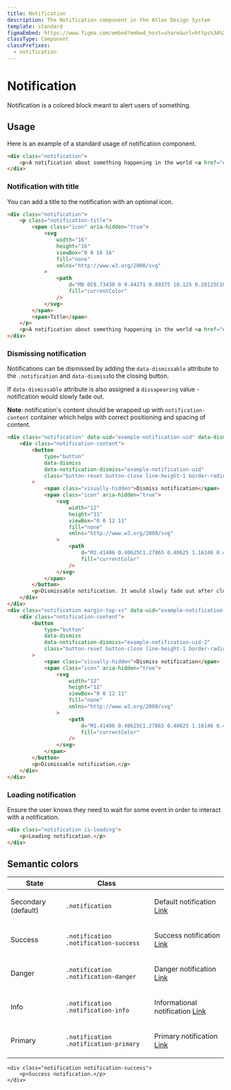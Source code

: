 ```yaml
---
title: Notification
description: The Notification component in the Atlas Design System
template: standard
figmaEmbed: https://www.figma.com/embed?embed_host=share&url=https%3A%2F%2Fwww.figma.com%2Ffile%2FuVA2amRR71yJZ0GS6RI6zL%2F%25F0%259F%258C%259E-Atlas-Design-Library%3Fnode-id%3D1002%253A7106%26t%3DWU64bU98uaT1nU7A-1
classType: Component
classPrefixes:
  - notification
---
```


# Notification

Notification is a colored block meant to alert users of something.

## Usage

Here is an example of a standard usage of notification component.

```html
<div class="notification">
	<p>A notification about something happening in the world <a href="#">Link Text</a></p>
</div>
```

### Notification with title

You can add a title to the notification with an optional icon.

```html
<div class="notification">
	<p class="notification-title">
		<span class="icon" aria-hidden="true">
			<svg
				width="16"
				height="16"
				viewBox="0 0 16 16"
				fill="none"
				xmlns="http://www.w3.org/2000/svg"
			>
				<path
					d="M8 0C8.73438 0 9.44271 0.09375 10.125 0.28125C10.8073 0.46875 11.4427 0.739583 12.0312 1.09375C12.6198 1.44792 13.1589 1.86458 13.6484 2.34375C14.138 2.82292 14.5573 3.36198 14.9062 3.96094C15.2552 4.5599 15.5234 5.19792 15.7109 5.875C15.8984 6.55208 15.9948 7.26042 16 8C16 8.73438 15.9062 9.44271 15.7188 10.125C15.5312 10.8073 15.2604 11.4427 14.9062 12.0312C14.5521 12.6198 14.1354 13.1589 13.6562 13.6484C13.1771 14.138 12.638 14.5573 12.0391 14.9062C11.4401 15.2552 10.8021 15.5234 10.125 15.7109C9.44792 15.8984 8.73958 15.9948 8 16C7.26562 16 6.55729 15.9062 5.875 15.7188C5.19271 15.5312 4.55729 15.2604 3.96875 14.9062C3.38021 14.5521 2.84115 14.1354 2.35156 13.6562C1.86198 13.1771 1.44271 12.638 1.09375 12.0391C0.744792 11.4401 0.476562 10.8021 0.289062 10.125C0.101562 9.44792 0.00520833 8.73958 0 8C0 7.26562 0.09375 6.55729 0.28125 5.875C0.46875 5.19271 0.739583 4.55729 1.09375 3.96875C1.44792 3.38021 1.86458 2.84115 2.34375 2.35156C2.82292 1.86198 3.36198 1.44271 3.96094 1.09375C4.5599 0.744792 5.19792 0.476562 5.875 0.289062C6.55208 0.101562 7.26042 0.00520833 8 0ZM9 12V10H7V12H9ZM9 9V4H7V9H9Z"
					fill="currentColor"
				/>
			</svg>
		</span>
		<span>Title</span>
	</p>
	<p>A notification about something happening in the world <a href="#">Link Text</a></p>
</div>
```

### Dismissing notification

Notifications can be dismissed by adding the `data-dismissable` attribute to the `.notification` and `data-dismiss`to the closing button.

If `data-dismissable` attribute is also assigned a `dissapearing` value - notification would slowly fade out.

**Note**: notification's content should be wrapped up with `notification-content` container which helps with correct positioning and spacing of content.

```html
<div class="notification" data-uid="example-notification-uid" data-dismissable="disappearing">
	<div class="notification-content">
		<button
			type="button"
			data-dismiss
			data-notification-dismiss="example-notification-uid"
			class="button-reset button-close line-height-1 border-radius-rounded position-absolute top-0 right-0"
		>
			<span class="visually-hidden">Dismiss notification</span>
			<span class="icon" aria-hidden="true">
				<svg
					width="12"
					height="11"
					viewBox="0 0 12 11"
					fill="none"
					xmlns="http://www.w3.org/2000/svg"
				>
					<path
						d="M1.41406 0.40625C1.27865 0.40625 1.16146 0.455729 1.0625 0.554688C0.963542 0.653646 0.914062 0.770833 0.914062 0.90625C0.914062 0.96875 0.927083 1.03125 0.953125 1.09375C0.973958 1.15625 1.00781 1.21094 1.05469 1.25781L5.29688 5.5L1.05469 9.74219C0.960938 9.83594 0.914062 9.95312 0.914062 10.0938C0.914062 10.2292 0.963542 10.3464 1.0625 10.4453C1.16146 10.5443 1.27865 10.5938 1.41406 10.5938C1.47656 10.5938 1.53906 10.5833 1.60156 10.5625C1.66406 10.5365 1.71875 10.5 1.76562 10.4531L6.00781 6.21094L10.25 10.4531C10.3438 10.5469 10.4609 10.5938 10.6016 10.5938C10.737 10.5938 10.8542 10.5443 10.9531 10.4453C11.0521 10.3464 11.1016 10.2292 11.1016 10.0938C11.1016 9.95312 11.0547 9.83594 10.9609 9.74219L6.71875 5.5L10.9609 1.25781C11.0078 1.21094 11.0443 1.15625 11.0703 1.09375C11.0911 1.03125 11.1016 0.96875 11.1016 0.90625C11.1016 0.770833 11.0521 0.653646 10.9531 0.554688C10.8542 0.455729 10.737 0.40625 10.6016 0.40625C10.4609 0.40625 10.3438 0.453125 10.25 0.546875L6.00781 4.78906L1.76562 0.546875C1.71875 0.5 1.66406 0.466146 1.60156 0.445312C1.53906 0.419271 1.47656 0.40625 1.41406 0.40625Z"
						fill="currentColor"
					/>
				</svg>
			</span>
		</button>
		<p>Dismissable notification. It would slowly fade out after closing.</p>
	</div>
</div>
<div class="notification margin-top-xs" data-uid="example-notification-uid-2" data-dismissable>
	<div class="notification-content">
		<button
			type="button"
			data-dismiss
			data-notification-dismiss="example-notification-uid-2"
			class="button-reset button-close line-height-1 border-radius-rounded position-absolute top-0 right-0"
		>
			<span class="visually-hidden">Dismiss notification</span>
			<span class="icon" aria-hidden="true">
				<svg
					width="12"
					height="11"
					viewBox="0 0 12 11"
					fill="none"
					xmlns="http://www.w3.org/2000/svg"
				>
					<path
						d="M1.41406 0.40625C1.27865 0.40625 1.16146 0.455729 1.0625 0.554688C0.963542 0.653646 0.914062 0.770833 0.914062 0.90625C0.914062 0.96875 0.927083 1.03125 0.953125 1.09375C0.973958 1.15625 1.00781 1.21094 1.05469 1.25781L5.29688 5.5L1.05469 9.74219C0.960938 9.83594 0.914062 9.95312 0.914062 10.0938C0.914062 10.2292 0.963542 10.3464 1.0625 10.4453C1.16146 10.5443 1.27865 10.5938 1.41406 10.5938C1.47656 10.5938 1.53906 10.5833 1.60156 10.5625C1.66406 10.5365 1.71875 10.5 1.76562 10.4531L6.00781 6.21094L10.25 10.4531C10.3438 10.5469 10.4609 10.5938 10.6016 10.5938C10.737 10.5938 10.8542 10.5443 10.9531 10.4453C11.0521 10.3464 11.1016 10.2292 11.1016 10.0938C11.1016 9.95312 11.0547 9.83594 10.9609 9.74219L6.71875 5.5L10.9609 1.25781C11.0078 1.21094 11.0443 1.15625 11.0703 1.09375C11.0911 1.03125 11.1016 0.96875 11.1016 0.90625C11.1016 0.770833 11.0521 0.653646 10.9531 0.554688C10.8542 0.455729 10.737 0.40625 10.6016 0.40625C10.4609 0.40625 10.3438 0.453125 10.25 0.546875L6.00781 4.78906L1.76562 0.546875C1.71875 0.5 1.66406 0.466146 1.60156 0.445312C1.53906 0.419271 1.47656 0.40625 1.41406 0.40625Z"
						fill="currentColor"
					/>
				</svg>
			</span>
		</button>
		<p>Dismissable notification.</p>
	</div>
</div>
```

### Loading notification

Ensure the user knows they need to wait for some event in order to interact with a notification.

```html
<div class="notification is-loading">
	<p>Loading notification.</p>
</div>
```

## Semantic colors

| State               | Class                                 |                                                                                                                                  |
| ------------------- | ------------------------------------- | -------------------------------------------------------------------------------------------------------------------------------- |
| Secondary (default) | `.notification`                       | <div class="notification"><p class="margin-top-none">Default notification <a href="#">Link</a></p></div>                         |
| Success             | `.notification .notification-success` | <div class="notification notification-success"><p class="margin-top-none">Success notification <a href="#">Link</a></p></div>    |
| Danger              | `.notification .notification-danger`  | <div class="notification notification-danger"><p class="margin-top-none">Danger notification <a href="#">Link</a></p></div>      |
| Info                | `.notification .notification-info`    | <div class="notification notification-info"><p class="margin-top-none">Informational notification <a href="#">Link</a></p></div> |
| Primary             | `.notification .notification-primary` | <div class="notification notification-primary"><p class="margin-top-none">Primary notification <a href="#">Link</a></p></div>    |

```abut-html
<div class="notification notification-success">
	<p>Success notification.</p>
</div>
```
